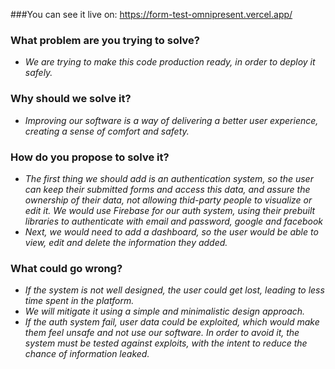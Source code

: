 ###You can see it live on: https://form-test-omnipresent.vercel.app/



### What problem are you trying to solve?
* _We are trying to make this code production ready, in order to deploy it safely._

### Why should we solve it?
* _Improving our software is a way of delivering a better user experience, creating a sense of comfort and safety._ 

### How do you propose to solve it?
* _The first thing we should add is an authentication system, so the user can keep their submitted forms and access this data, and assure the ownership of their data, not allowing thid-party people to visualize or edit it. We would use Firebase for our auth system, using their prebuilt libraries to authenticate with email and password, google and facebook_
* _Next, we would need to add a dashboard, so the user would be able to view, edit and delete the information they added._

### What could go wrong?
* _If the system is not well designed, the user could get lost, leading to less time spent in the platform._
* _We will mitigate it using a simple and minimalistic design approach._
* _If the auth system fail, user data could be exploited, which would make them feel unsafe and not use our software. In order to avoid it, the system must be tested against exploits, with the intent to reduce the chance of information leaked._
